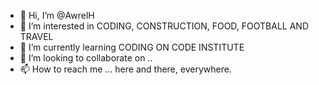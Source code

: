 - 👋 Hi, I’m @AwrelH
- 👀 I’m interested in CODING, CONSTRUCTION, FOOD, FOOTBALL AND TRAVEL
- 🌱 I’m currently learning CODING ON CODE INSTITUTE
- 💞️ I’m looking to collaborate on ..
- 📫 How to reach me ... here and there, everywhere.

<!---
AwrelH/AwrelH is a ✨ special ✨ repository because its `README.md` (this file) appears on your GitHub profile.
You can click the Preview link to take a look at your changes.
--->
